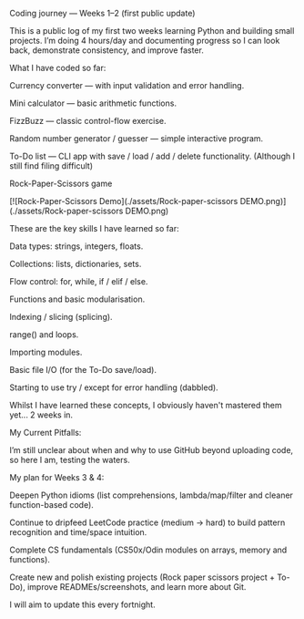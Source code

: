 Coding journey — Weeks 1–2 (first public update)

This is a public log of my first two weeks learning Python and building small projects. I’m doing 4 hours/day and documenting progress so I can look back, demonstrate consistency, and improve faster.

What I have coded so far:

Currency converter — with input validation and error handling.

Mini calculator — basic arithmetic functions.

FizzBuzz — classic control-flow exercise.

Random number generator / guesser — simple interactive program.

To-Do list — CLI app with save / load / add / delete functionality. (Although I still find filing difficult)

Rock-Paper-Scissors game

[![Rock-Paper-Scissors Demo](./assets/Rock-paper-scissors DEMO.png)](./assets/Rock-paper-scissors DEMO.png)


These are the key skills I have learned so far:

Data types: strings, integers, floats.

Collections: lists, dictionaries, sets.

Flow control: for, while, if / elif / else.

Functions and basic modularisation.

Indexing / slicing (splicing).

range() and loops.

Importing modules.

Basic file I/O (for the To-Do save/load).

Starting to use try / except for error handling (dabbled).

Whilst I have learned these concepts, I obviously haven't mastered them yet... 2 weeks in.

My Current Pitfalls:

I’m still unclear about when and why to use GitHub beyond uploading code, so here I am, testing the waters. 

My plan for Weeks 3 & 4:

Deepen Python idioms (list comprehensions, lambda/map/filter and cleaner function-based code).

Continue to dripfeed LeetCode practice (medium → hard) to build pattern recognition and time/space intuition.

Complete CS fundamentals (CS50x/Odin modules on arrays, memory and functions).

Create new and polish existing projects (Rock paper scissors project + To-Do), improve READMEs/screenshots, and learn more about Git.

I will aim to update this every fortnight.

